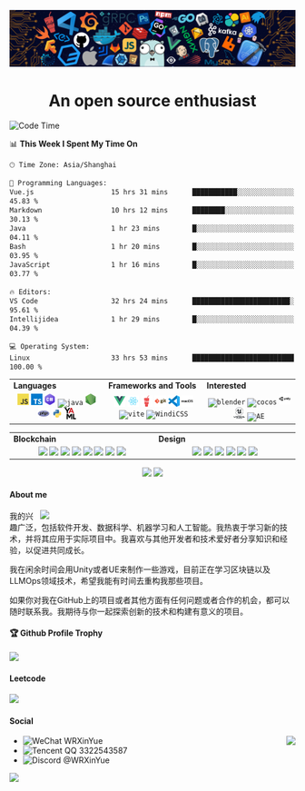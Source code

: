 ![](./assets/header_.png)

<h1 align="center">An open source enthusiast</h1>

<!--START_SECTION:waka-->
![Code Time](http://img.shields.io/badge/Code%20Time-1%2C474%20hrs%2045%20mins-blue)

📊 **This Week I Spent My Time On** 

```text
🕑︎ Time Zone: Asia/Shanghai

💬 Programming Languages: 
Vue.js                   15 hrs 31 mins      ███████████░░░░░░░░░░░░░░   45.83 % 
Markdown                 10 hrs 12 mins      ████████░░░░░░░░░░░░░░░░░   30.13 % 
Java                     1 hr 23 mins        █░░░░░░░░░░░░░░░░░░░░░░░░   04.11 % 
Bash                     1 hr 20 mins        █░░░░░░░░░░░░░░░░░░░░░░░░   03.95 % 
JavaScript               1 hr 16 mins        █░░░░░░░░░░░░░░░░░░░░░░░░   03.77 % 

🔥 Editors: 
VS Code                  32 hrs 24 mins      ████████████████████████░   95.61 % 
Intellijidea             1 hr 29 mins        █░░░░░░░░░░░░░░░░░░░░░░░░   04.39 % 

💻 Operating System: 
Linux                    33 hrs 53 mins      █████████████████████████   100.00 % 
```


<!--END_SECTION:waka-->

<div align="center" style="width:100%"> 
  <table>
    <tr>
      <td valign="center" width="100px"><b>Languages</b></td>
      <td valign="center" width="100px"><b>Frameworks and Tools</b></td>
      <td valign="center" width="100px"><b>Interested</b></td>
    </tr>
    <tr>
      <td valign="center" align="center" width="300px">
        <code><img height="20" src="https://raw.githubusercontent.com/github/explore/80688e429a7d4ef2fca1e82350fe8e3517d3494d/topics/javascript/javascript.png" alt="JavaScript" /></code>
        <code><img height="20" src="https://raw.githubusercontent.com/github/explore/80688e429a7d4ef2fca1e82350fe8e3517d3494d/topics/typescript/typescript.png" alt="typescript" /></code>
        <code><img height="20" src="https://raw.githubusercontent.com/github/explore/80688e429a7d4ef2fca1e82350fe8e3517d3494d/topics/csharp/csharp.png" alt="csharp" /></code>
        <code><img height="20" src="https://edent.github.io/SuperTinyIcons/images/svg/java.svg" alt="java" /></code>
        <code><img height="20" src="https://raw.githubusercontent.com/github/explore/80688e429a7d4ef2fca1e82350fe8e3517d3494d/topics/nodejs/nodejs.png" alt="nodejs" /></code>
        <code><img height="20" src="https://raw.githubusercontent.com/github/explore/80688e429a7d4ef2fca1e82350fe8e3517d3494d/topics/php/php.png" alt="php" /></code>
        <code><img height="20" src="https://raw.githubusercontent.com/github/explore/80688e429a7d4ef2fca1e82350fe8e3517d3494d/topics/python/python.png" alt="python" /></code>
        <code><img height="20" src="https://raw.githubusercontent.com/github/explore/80688e429a7d4ef2fca1e82350fe8e3517d3494d/topics/yaml/yaml.png" alt="yaml" /></code>
      </td>      
      <td valign="center" align="center" width="300px">
        <code><img height="20" src="https://raw.githubusercontent.com/github/explore/80688e429a7d4ef2fca1e82350fe8e3517d3494d/topics/vue/vue.png" alt="vue" /></code>
        <code><img height="20" src="https://raw.githubusercontent.com/github/explore/80688e429a7d4ef2fca1e82350fe8e3517d3494d/topics/react/react.png" alt="react" /></code>
        <code><img height="20" src="https://raw.githubusercontent.com/github/explore/80688e429a7d4ef2fca1e82350fe8e3517d3494d/topics/gulp/gulp.png" alt="gulp" /></code>
        <code><img height="20" src="https://raw.githubusercontent.com/github/explore/80688e429a7d4ef2fca1e82350fe8e3517d3494d/topics/git/git.png" alt="git" /></code>
        <code><img height="20" src="https://raw.githubusercontent.com/github/explore/80688e429a7d4ef2fca1e82350fe8e3517d3494d/topics/visual-studio-code/visual-studio-code.png" alt="visual-studio-code" /></code>
        <code><img height="20" src="https://raw.githubusercontent.com/github/explore/80688e429a7d4ef2fca1e82350fe8e3517d3494d/topics/macos/macos.png" alt="macos" /></code>
        <code><img height="20" src="https://vitejs.dev/logo.svg" alt="vite" /></code>
        <code><img height="20" src="https://api.iowen.cn/favicon/windicss.org.png" alt="WindiCSS" /></code>
      </td>
      <td valign="center" align="center" width="300px">
        <code><img height="20" src="https://simpleicons.org/icons/blender.svg" alt="blender" /></code>
        <code><img height="20" src="https://user-images.githubusercontent.com/1503156/50446380-ad88c980-094f-11e9-8eff-0094bde708d0.png" alt="cocos" /></code>
        <code><img height="20" src="https://raw.githubusercontent.com/github/explore/80688e429a7d4ef2fca1e82350fe8e3517d3494d/topics/unity/unity.png" alt="unity" /></code>
        <code><img height="20" src="https://raw.githubusercontent.com/github/explore/80688e429a7d4ef2fca1e82350fe8e3517d3494d/topics/unreal-engine/unreal-engine.png" alt="unreal-engine" /></code>
        <code><img height="20" src="https://simpleicons.org/icons/adobeaftereffects.svg" alt="AE" /></code>
      </td>
    </tr>
  </table>
  
 <table>
    <tr>
      <td valign="center" width="100px"><b>Blockchain</b></td>
      <td valign="center" width="100px"><b>Design</b></td>
    </tr>
    <tr>
      <td valign="center" align="center" width="300px">
        <img src="https://img.shields.io/badge/Web3.js-blue" /> 
        <img src="https://img.shields.io/badge/Solidity-blue" /> 
        <img src="https://img.shields.io/badge/Ethers.js-blue" /> 
        <img src="https://img.shields.io/badge/Solana-blue" /> 
        <img src="https://img.shields.io/badge/Golang-blue" /> 
        <img src="https://img.shields.io/badge/Rust-blue" /> 
        <img src="https://img.shields.io/badge/Smart Contract-blue" /> 
        <img src="https://img.shields.io/badge/Bitcoin-blue" />
      </td>
     <td valign="center" align="center" width="300px">
       <img src="https://img.shields.io/badge/Photoshop-blue" /> 
       <img src="https://img.shields.io/badge/Adobe XD-blue" /> 
       <img src="https://img.shields.io/badge/Figma-blue" /> 
       <img src="https://img.shields.io/badge/Blender-blue" /> 
       <img src="https://img.shields.io/badge/WebGL-blue" /> 
       <img src="https://img.shields.io/badge/Three.js-blue" /> 
      </td>
    </tr>
  </table>
</div>

<div align="center"> 
    <!-- Powered by https://github.com/JacobLinCool/LeetCode-Stats-Card -->
    <img height="370" src="https://leetcard.jacoblin.cool/WRXinYue?theme=light&font=Kameron&ext=activity" />
    <!-- Powered by https://github.com/ryo-ma/github-profile-trophy -->
    <img height="370" src="https://github-readme-stats.vercel.app/api/top-langs/?username=wrxinyue&layout=donut-vertical&hide=html,css&langs_count=10&show_icons=true&icon_color=ffa116&title_color=000000&include_all_commits=true" />
</div>

#### About me

<img align="right" width="450" src="https://github-readme-stats.vercel.app/api?username=WRXinYue&show_icons=true&icon_color=ffa116&title_color=000000&include_all_commits=true" />

我的兴趣广泛，包括软件开发、数据科学、机器学习和人工智能。我热衷于学习新的技术，并将其应用于实际项目中。我喜欢与其他开发者和技术爱好者分享知识和经验，以促进共同成长。

我在闲余时间会用Unity或者UE来制作一些游戏，目前正在学习区块链以及LLMOps领域技术，希望我能有时间去重构我那些项目。

如果你对我在GitHub上的项目或者其他方面有任何问题或者合作的机会，都可以随时联系我。我期待与你一起探索创新的技术和构建有意义的项目。

#### 🏆 Github Profile Trophy
<img src="https://github-profile-trophy.vercel.app/?username=wrxinyue&row=1&column=8" />

#### Leetcode

<!-- Powered by https://github.com/haozibi/leetcode-badge -->
<img src="https://leetcode-badge.haozibi.dev/v1cn/chart/submission-calendar/wrxinyue.svg?type=past-year" />

#### Social

<img align="right" src="https://count.getloli.com/get/@:wrxinyue?theme=rule34" />

- ![WeChat](https://img.shields.io/badge/WeChat-07C160?style=for-the-badge&logo=wechat&logoColor=white) WRXinYue
- ![Tencent QQ](https://img.shields.io/badge/Tencent%23QQ-%2312B7F5?style=for-the-badge&logo=tencentqq&logoColor=white) 3322543587
- ![Discord](https://img.shields.io/badge/Discord-%235865F2.svg?style=for-the-badge&logo=discord&logoColor=white) @WRXinYue


![](https://capsule-render.vercel.app/api?type=waving&color=306998&height=120&section=footer)
